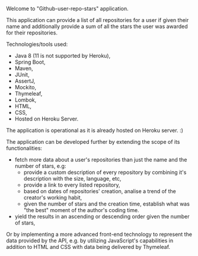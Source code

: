 Welcome to "Github-user-repo-stars" application.

This application can provide a list of all repositories for a user if
given their name and additionally provide a sum of all the stars the
user was awarded for their repositories.

Technologies/tools used:
- Java 8 (11 is not supported by Heroku),
- Spring Boot,
- Maven,
- JUnit,
- AssertJ,
- Mockito,
- Thymeleaf,
- Lombok,
- HTML,
- CSS,
- Hosted on Heroku Server.

The application is operational as it is already hosted on Heroku server. :)

The application can be developed further by extending the scope of its functionalities: <br>
- fetch more data about a user's repositories than just the name and the number of stars, e.g: <br>
  * provide a custom description of every repository by combining it's description with the size, language, etc,
  * provide a link to every listed repository,
  * based on dates of repositories' creation, analise a trend of the creator's working habit,
  * given the number of stars and the creation time, establish what was "the best" moment of the author's coding time.
- yield the results in an ascending or descending order given the number of stars, <br>

Or by implementing a more advanced front-end technology to represent the data provided by the API,
e.g. by utilizing JavaScript's capabilities in addition to HTML and CSS with data being delivered
by Thymeleaf.